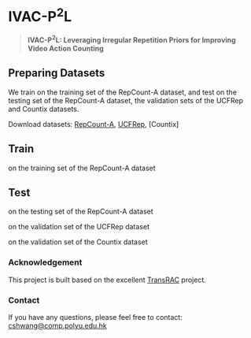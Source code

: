 # IVAC-P<sup>2</sup>L

> **IVAC-P<sup>2</sup>L: Leveraging Irregular Repetition Priors for Improving Video Action Counting** <br>

## Preparing Datasets
We train on the training set of the RepCount-A dataset, and test on the testing set of the RepCount-A dataset, the validation sets of the UCFRep and Countix datasets.

Download datasets: [RepCount-A](https://svip-lab.github.io/dataset/RepCount_dataset.html), [UCFRep](https://www.crcv.ucf.edu/data/UCF101.php), [Countix]

## Train

on the training set of the RepCount-A dataset

## Test

on the testing set of the RepCount-A dataset


on the validation set of the UCFRep dataset


on the validation set of the Countix dataset


### Acknowledgement
This project is built based on the excellent [TransRAC](https://github.com/SvipRepetitionCounting/TransRAC) project.


### Contact
If you have any questions, please feel free to contact: cshwang@comp.polyu.edu.hk

